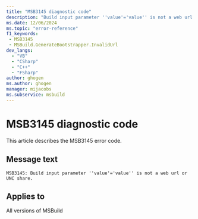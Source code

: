 ```yaml
---
title: "MSB3145 diagnostic code"
description: "Build input parameter ''value'='value'' is not a web url or UNC share."
ms.date: 12/06/2024
ms.topic: "error-reference"
f1_keywords:
 - MSB3145
 - MSBuild.GenerateBootstrapper.InvalidUrl
dev_langs:
  - "VB"
  - "CSharp"
  - "C++"
  - "FSharp"
author: ghogen
ms.author: ghogen
manager: mijacobs
ms.subservice: msbuild
---
```


# MSB3145 diagnostic code

<!-- :::ErrorDefinitionDescription::: -->
<!-- :::editable-content name="introDescription"::: -->
This article describes the MSB3145 error code.
<!-- :::editable-content-end::: -->

## Message text

`MSB3145: Build input parameter ''value'='value'' is not a web url or UNC share.`

<!-- :::editable-content name="postOutputDescription"::: -->
<!--
{StrBegin="MSB3145: "}
-->
<!-- :::editable-content-end::: -->
<!-- :::ErrorDefinitionDescription-end::: -->

## Applies to

All versions of MSBuild
